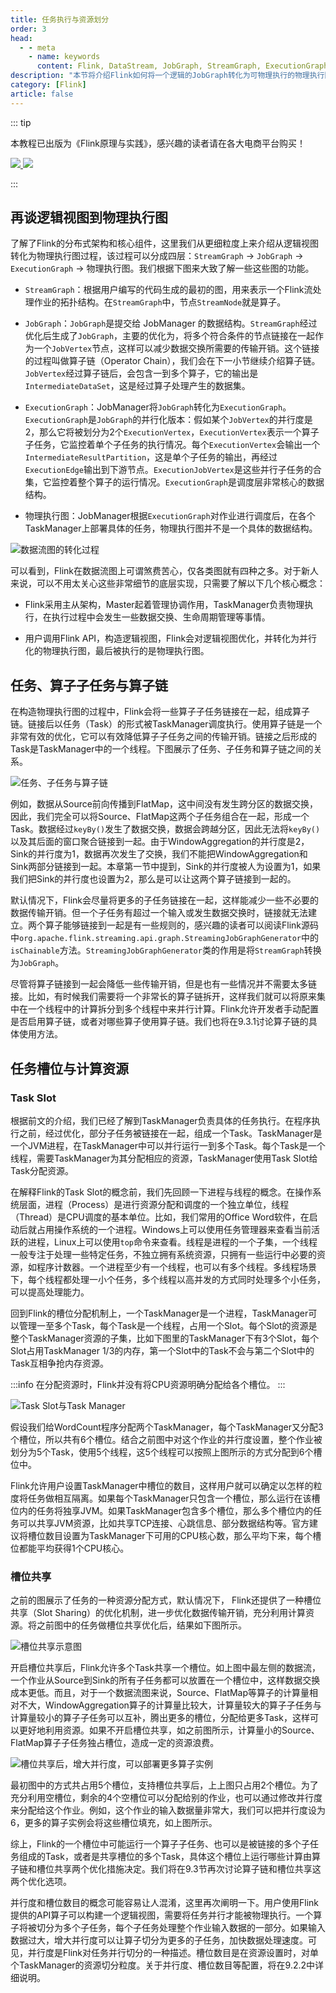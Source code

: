 ```yaml
---
title: 任务执行与资源划分
order: 3
head:
  - - meta
    - name: keywords
      content: Flink, DataStream, JobGraph, StreamGraph, ExecutionGraph, Operator Chain, Slot Sharing, 物理执行图
description: "本节将介绍Flink如何将一个逻辑的JobGraph转化为可物理执行的物理执行图，以及如何进行算子链和槽位共享等优化。"
category: [Flink]
article: false
---
```


::: tip

本教程已出版为《Flink原理与实践》，感兴趣的读者请在各大电商平台购买！

<a href="https://item.jd.com/13154364.html"> ![](https://img.shields.io/badge/JD-%E8%B4%AD%E4%B9%B0%E9%93%BE%E6%8E%A5-red) </a>
<a href="https://github.com/luweizheng/flink-tutorials">
![](https://img.shields.io/badge/GitHub-%E9%85%8D%E5%A5%97%E6%BA%90%E7%A0%81-blue)
</a>

:::

## 再谈逻辑视图到物理执行图

了解了Flink的分布式架构和核心组件，这里我们从更细粒度上来介绍从逻辑视图转化为物理执行图过程，该过程可以分成四层：`StreamGraph` -> `JobGraph` -> `ExecutionGraph` -> 物理执行图。我们根据下图来大致了解一些这些图的功能。

* `StreamGraph`：根据用户编写的代码生成的最初的图，用来表示一个Flink流处理作业的拓扑结构。在`StreamGraph`中，节点`StreamNode`就是算子。 

* `JobGraph`：`JobGraph`是提交给 JobManager 的数据结构。`StreamGraph`经过优化后生成了`JobGraph`，主要的优化为，将多个符合条件的节点链接在一起作为一个`JobVertex`节点，这样可以减少数据交换所需要的传输开销。这个链接的过程叫做算子链（Operator Chain），我们会在下一小节继续介绍算子链。`JobVertex`经过算子链后，会包含一到多个算子，它的输出是`IntermediateDataSet`，这是经过算子处理产生的数据集。

* `ExecutionGraph`：JobManager将`JobGraph`转化为`ExecutionGraph`。`ExecutionGraph`是`JobGraph`的并行化版本：假如某个`JobVertex`的并行度是2，那么它将被划分为2个`ExecutionVertex`，`ExecutionVertex`表示一个算子子任务，它监控着单个子任务的执行情况。每个`ExecutionVertex`会输出一个`IntermediateResultPartition`，这是单个子任务的输出，再经过`ExecutionEdge`输出到下游节点。`ExecutionJobVertex`是这些并行子任务的合集，它监控着整个算子的运行情况。`ExecutionGraph`是调度层非常核心的数据结构。

* 物理执行图：JobManager根据`ExecutionGraph`对作业进行调度后，在各个TaskManager上部署具体的任务，物理执行图并不是一个具体的数据结构。

![数据流图的转化过程](./img/图转化.png)

可以看到，Flink在数据流图上可谓煞费苦心，仅各类图就有四种之多。对于新人来说，可以不用太关心这些非常细节的底层实现，只需要了解以下几个核心概念：

* Flink采用主从架构，Master起着管理协调作用，TaskManager负责物理执行，在执行过程中会发生一些数据交换、生命周期管理等事情。

* 用户调用Flink API，构造逻辑视图，Flink会对逻辑视图优化，并转化为并行化的物理执行图，最后被执行的是物理执行图。

## 任务、算子子任务与算子链

在构造物理执行图的过程中，Flink会将一些算子子任务链接在一起，组成算子链。链接后以任务（Task）的形式被TaskManager调度执行。使用算子链是一个非常有效的优化，它可以有效降低算子子任务之间的传输开销。链接之后形成的Task是TaskManager中的一个线程。下图展示了任务、子任务和算子链之间的关系。

![任务、子任务与算子链](./img/operator-chain.png)

例如，数据从Source前向传播到FlatMap，这中间没有发生跨分区的数据交换，因此，我们完全可以将Source、FlatMap这两个子任务组合在一起，形成一个Task。数据经过`keyBy()`发生了数据交换，数据会跨越分区，因此无法将`keyBy()`以及其后面的窗口聚合链接到一起。由于WindowAggregation的并行度是2，Sink的并行度为1，数据再次发生了交换，我们不能把WindowAggregation和Sink两部分链接到一起。本章第一节中提到，Sink的并行度被人为设置为1，如果我们把Sink的并行度也设置为2，那么是可以让这两个算子链接到一起的。

默认情况下，Flink会尽量将更多的子任务链接在一起，这样能减少一些不必要的数据传输开销。但一个子任务有超过一个输入或发生数据交换时，链接就无法建立。两个算子能够链接到一起是有一些规则的，感兴趣的读者可以阅读Flink源码中`org.apache.flink.streaming.api.graph.StreamingJobGraphGenerator`中的`isChainable`方法。`StreamingJobGraphGenerator`类的作用是将`StreamGraph`转换为`JobGraph`。

尽管将算子链接到一起会降低一些传输开销，但是也有一些情况并不需要太多链接。比如，有时候我们需要将一个非常长的算子链拆开，这样我们就可以将原来集中在一个线程中的计算拆分到多个线程中来并行计算。Flink允许开发者手动配置是否启用算子链，或者对哪些算子使用算子链。我们也将在9.3.1讨论算子链的具体使用方法。

## 任务槽位与计算资源

### Task Slot

根据前文的介绍，我们已经了解到TaskManager负责具体的任务执行。在程序执行之前，经过优化，部分子任务被链接在一起，组成一个Task。TaskManager是一个JVM进程，在TaskManager中可以并行运行一到多个Task。每个Task是一个线程，需要TaskManager为其分配相应的资源，TaskManager使用Task Slot给Task分配资源。

在解释Flink的Task Slot的概念前，我们先回顾一下进程与线程的概念。在操作系统层面，进程（Process）是进行资源分配和调度的一个独立单位，线程（Thread）是CPU调度的基本单位。比如，我们常用的Office Word软件，在启动后就占用操作系统的一个进程。Windows上可以使用任务管理器来查看当前活跃的进程，Linux上可以使用`top`命令来查看。线程是进程的一个子集，一个线程一般专注于处理一些特定任务，不独立拥有系统资源，只拥有一些运行中必要的资源，如程序计数器。一个进程至少有一个线程，也可以有多个线程。多线程场景下，每个线程都处理一小个任务，多个线程以高并发的方式同时处理多个小任务，可以提高处理能力。

回到Flink的槽位分配机制上，一个TaskManager是一个进程，TaskManager可以管理一至多个Task，每个Task是一个线程，占用一个Slot。每个Slot的资源是整个TaskManager资源的子集，比如下图里的TaskManager下有3个Slot，每个Slot占用TaskManager 1/3的内存，第一个Slot中的Task不会与第二个Slot中的Task互相争抢内存资源。

:::info
在分配资源时，Flink并没有将CPU资源明确分配给各个槽位。
:::

![Task Slot与Task Manager](./img/task-slot.png)

假设我们给WordCount程序分配两个TaskManager，每个TaskManager又分配3个槽位，所以共有6个槽位。结合之前图中对这个作业的并行度设置，整个作业被划分为5个Task，使用5个线程，这5个线程可以按照上图所示的方式分配到6个槽位中。

Flink允许用户设置TaskManager中槽位的数目，这样用户就可以确定以怎样的粒度将任务做相互隔离。如果每个TaskManager只包含一个槽位，那么运行在该槽位内的任务将独享JVM。如果TaskManager包含多个槽位，那么多个槽位内的任务可以共享JVM资源，比如共享TCP连接、心跳信息、部分数据结构等。官方建议将槽位数目设置为TaskManager下可用的CPU核心数，那么平均下来，每个槽位都能平均获得1个CPU核心。

### 槽位共享

之前的图展示了任务的一种资源分配方式，默认情况下， Flink还提供了一种槽位共享（Slot Sharing）的优化机制，进一步优化数据传输开销，充分利用计算资源。将之前图中的任务做槽位共享优化后，结果如下图所示。

![槽位共享示意图](./img/slot-sharing.png)

开启槽位共享后，Flink允许多个Task共享一个槽位。如上图中最左侧的数据流，一个作业从Source到Sink的所有子任务都可以放置在一个槽位中，这样数据交换成本更低。而且，对于一个数据流图来说，Source、FlatMap等算子的计算量相对不大，WindowAggregation算子的计算量比较大，计算量较大的算子子任务与计算量较小的算子子任务可以互补，腾出更多的槽位，分配给更多Task，这样可以更好地利用资源。如果不开启槽位共享，如之前图所示，计算量小的Source、FlatMap算子子任务独占槽位，造成一定的资源浪费。

![槽位共享后，增大并行度，可以部署更多算子实例](./img/slot-parallelism.png)

最初图中的方式共占用5个槽位，支持槽位共享后，上上图只占用2个槽位。为了充分利用空槽位，剩余的4个空槽位可以分配给别的作业，也可以通过修改并行度来分配给这个作业。例如，这个作业的输入数据量非常大，我们可以把并行度设为6，更多的算子实例会将这些槽位填充，如上图所示。

综上，Flink的一个槽位中可能运行一个算子子任务、也可以是被链接的多个子任务组成的Task，或者是共享槽位的多个Task，具体这个槽位上运行哪些计算由算子链和槽位共享两个优化措施决定。我们将在9.3节再次讨论算子链和槽位共享这两个优化选项。

并行度和槽位数目的概念可能容易让人混淆，这里再次阐明一下。用户使用Flink提供的API算子可以构建一个逻辑视图，需要将任务并行才能被物理执行。一个算子将被切分为多个子任务，每个子任务处理整个作业输入数据的一部分。如果输入数据过大，增大并行度可以让算子切分为更多的子任务，加快数据处理速度。可见，并行度是Flink对任务并行切分的一种描述。槽位数目是在资源设置时，对单个TaskManager的资源切分粒度。关于并行度、槽位数目等配置，将在9.2.2中详细说明。 